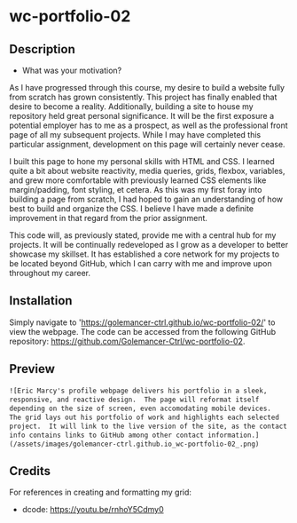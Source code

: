 # wc-portfolio-02

## Description

- What was your motivation?

As I have progressed through this course, my desire to build a website fully from scratch has grown consistently.  This project has finally enabled that desire to become a reality.  Additionally, building a site to house my repository held great personal significance.  It will be the first exposure a potential employer has to me as a prospect, as well as the professional front page of all my subsequent projects.  While I may have completed this particular assignment, development on this page will certainly never cease.

I built this page to hone my personal skills with HTML and CSS.  I learned quite a bit about website reactivity, media queries, grids, flexbox, variables, and grew more comfortable with previously learned CSS elements like margin/padding, font styling, et cetera.  As this was my first foray into building a page from scratch, I had hoped to gain an understanding of how best to build and organize the CSS.  I believe I have made a definite improvement in that regard from the prior assignment.  

This code will, as previously stated, provide me with a central hub for my projects.  It will be continually redeveloped as I grow as a developer to better showcase my skillset.  It has established a core network for my projects to be located beyond GitHub, which I can carry with me and improve upon throughout my career.  

## Installation

Simply navigate to 'https://golemancer-ctrl.github.io/wc-portfolio-02/' to view the webpage.  The code can be accessed from the following GitHub repository: https://github.com/Golemancer-Ctrl/wc-portfolio-02.

## Preview

    ![Eric Marcy's profile webpage delivers his portfolio in a sleek, responsive, and reactive design.  The page will reformat itself depending on the size of screen, even accomodating mobile devices.  The grid lays out his portfolio of work and highlights each selected project.  It will link to the live version of the site, as the contact info contains links to GitHub among other contact information.](/assets/images/golemancer-ctrl.github.io_wc-portfolio-02_.png)

## Credits

For references in creating and formatting my grid:
 - dcode: https://youtu.be/rnhoY5Cdmy0

